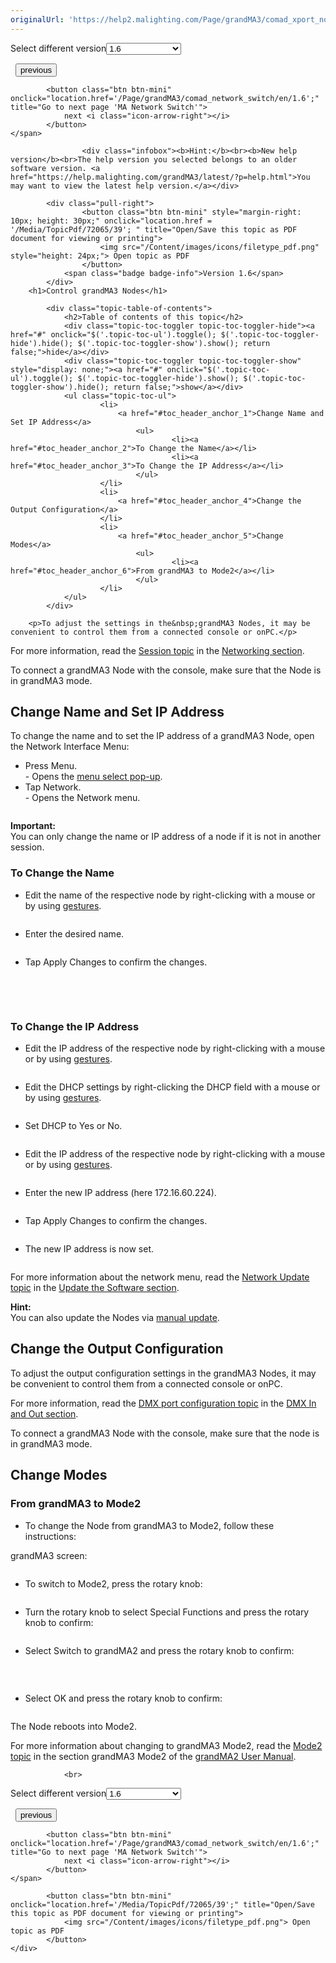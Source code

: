 ```yaml
---
originalUrl: 'https://help2.malighting.com/Page/grandMA3/comad_xport_nodes/en/1.6'
---
```


<div class="topic-navigation">

<div class="pull-right">
	<span class="pull-left">


<div class="pull-left">
<form action="/Topic/SetCurrentVersionNumber" class="form-inline" id="frmTagSelector" method="post">	<span class="form-mini">
		<div class="input-prepend"><span class="add-on">Select different version</span><select autocomplete="off" id="versionNumberId" name="versionNumberId" onchange="$(this).closest('#frmTagSelector').submit();" style="width: 120px;"><option value="">- latest -</option>
<option value="10">1.0</option>
<option value="32">1.1</option>
<option value="35">1.2</option>
<option value="36">1.3</option>
<option value="37">1.4</option>
<option value="38">1.5</option>
<option selected="selected" value="39">1.6</option>
<option value="40">1.7</option>
<option value="42">1.8</option>
<option value="43">1.9</option>
<option value="44">2.0</option>
</select></div>
		<input data-val="true" data-val-number="The field Int32 must be a number." data-val-required="The Int32 field is required." id="ProductId" name="ProductId" type="hidden" value="16">
		<input id="CurrentGuid" name="CurrentGuid" type="hidden" value="9bbe4bbf-e34e-4a23-8ccf-7bff55e660cf">
	</span>
</form></div>&nbsp;	</span>
	<span class="pull-right" style="white-space: nowrap;">
			<button class="btn btn-mini" onclick="location.href='/Page/grandMA3/control_other_ma_devices/en/1.6'; " title="Go to previous page 'Control other MA Devices'">
				<i class="icon-arrow-left"></i> previous
			</button>

			<button class="btn btn-mini" onclick="location.href='/Page/grandMA3/comad_network_switch/en/1.6';" title="Go to next page 'MA Network Switch'">
				next <i class="icon-arrow-right"></i> 
			</button>
	</span>
</div>
<div class="clear-fix" style="margin-bottom: 10px"></div>
</div>

					<div class="infobox"><b>Hint:</b><br><b>New help version</b><br>The help version you selected belongs to an older software version. <a href="https://help.malighting.com/grandMA3/latest/?p=help.html">You may want to view the latest help version.</a></div>

			<div class="pull-right">
					<button class="btn btn-mini" style="margin-right: 10px; height: 30px;" onclick="location.href = '/Media/TopicPdf/72065/39'; " title="Open/Save this topic as PDF document for viewing or printing">
						<img src="/Content/images/icons/filetype_pdf.png" style="height: 24px;"> Open topic as PDF
					</button>
				<span class="badge badge-info">Version 1.6</span>
			</div>
		<h1>Control grandMA3 Nodes</h1>

			<div class="topic-table-of-contents">
				<h2>Table of contents of this topic</h2>
				<div class="topic-toc-toggler topic-toc-toggler-hide"><a href="#" onclick="$('.topic-toc-ul').toggle(); $('.topic-toc-toggler-hide').hide(); $('.topic-toc-toggler-show').show(); return false;">hide</a></div>
				<div class="topic-toc-toggler topic-toc-toggler-show" style="display: none;"><a href="#" onclick="$('.topic-toc-ul').toggle(); $('.topic-toc-toggler-hide').show(); $('.topic-toc-toggler-show').hide(); return false;">show</a></div>
				<ul class="topic-toc-ul">
						<li>
							<a href="#toc_header_anchor_1">Change Name and Set IP Address</a>
								<ul>
										<li><a href="#toc_header_anchor_2">To Change the Name</a></li>
										<li><a href="#toc_header_anchor_3">To Change the IP Address</a></li>
								</ul>
						</li>
						<li>
							<a href="#toc_header_anchor_4">Change the Output Configuration</a>
						</li>
						<li>
							<a href="#toc_header_anchor_5">Change Modes</a>
								<ul>
										<li><a href="#toc_header_anchor_6">From grandMA3 to Mode2</a></li>
								</ul>
						</li>
				</ul>
			</div>

		<p>To adjust the settings in the&nbsp;grandMA3 Nodes, it may be convenient to control them from a connected console or onPC.</p>

<p>For more information, read the <a href="/Topic/b7240dfb-1554-4567-89dc-b8ba3cafc979" target="_blank">Session topic</a> in the <a href="/Topic/81617a99-62a5-4a13-aabc-6935efdd8f29" target="_blank">Networking section</a>.</p>

<p>To connect a&nbsp;grandMA3 Node with the console, make sure that the Node is in grandMA3 mode.</p>

<a name="toc_header_anchor_1" id="toc_header_anchor_1" class="topic-toc-item"></a><h2>Change Name and Set IP Address</h2>

<p>To change the name and to set the IP address of a grandMA3 Node, open the Network Interface Menu:</p>

<ul>
	<li>Press&nbsp;<span class="hardkey">Menu</span>.<br>
	- Opens the&nbsp;<a href="/Topic/e37fa9b3-56b9-48c8-90d8-a9631a812871">menu select pop-up</a>.</li>
	<li>Tap&nbsp;<span class="softkey">Network</span>.<br>
	- Opens the Network menu.</li>
</ul>

<p><img alt="" src="/Media/Image/img_network_menu01_v1-2.png"></p>

<div class="important"><strong>Important:</strong><br>
You can only change the name or IP address of a node if it is not in another session.</div>

<a name="toc_header_anchor_2" id="toc_header_anchor_2" class="topic-toc-item"></a><h3>To Change the Name</h3>

<ul>
	<li>Edit the&nbsp;name of the respective node by right-clicking with a mouse or by using <a href="/Topic/b210b703-76f3-4501-a574-49fed5253a0d">gestures</a>.</li>
</ul>

<p><img alt="" src="/Media/Image/img_network_menu02_v1-2_1.png"></p>

<ul>
	<li>Enter the desired name.</li>
</ul>

<p><img alt="" src="/Media/Image/img_network_menu03_v1-2_1.png"></p>

<ul>
	<li>Tap <span class="softkey">Apply Changes</span> to confirm the changes.</li>
</ul>

<p><img alt="" src="/Media/Image/img_network_menu04_v1-2.png"></p>

<p><br>
&nbsp;</p>

<a name="toc_header_anchor_3" id="toc_header_anchor_3" class="topic-toc-item"></a><h3>To Change the IP Address</h3>

<ul>
	<li>Edit the IP address of the respective node by right-clicking with a mouse or by using <a href="/Topic/b210b703-76f3-4501-a574-49fed5253a0d" target="_blank">gestures</a>.</li>
</ul>

<p><img alt="" src="/Media/Image/img_network_menu05_v1-2.png"></p>

<ul>
	<li>Edit the DHCP settings by right-clicking the DHCP field with a mouse or by using <a href="/Topic/b210b703-76f3-4501-a574-49fed5253a0d" target="_blank">gestures</a>.</li>
</ul>

<p><img alt="" src="/Media/Image/img_network_menu06_v1-2.png"></p>

<ul>
	<li>Set DHCP to Yes or No.</li>
</ul>

<p><img alt="" src="/Media/Image/img_network_menu07_v1-2.png"></p>

<ul>
	<li>Edit the IP address of the respective node by right-clicking with a mouse or by using <a href="/Topic/b210b703-76f3-4501-a574-49fed5253a0d" target="_blank">gestures</a>.</li>
</ul>

<p><img alt="" src="/Media/Image/img_network_menu08_v1-2.png"></p>

<ul>
	<li>Enter the new IP address (here 172.16.60.224).</li>
</ul>

<p><img alt="" src="/Media/Image/img_network_menu09_v1-2.png"></p>

<ul>
	<li>Tap <span class="softkey">Apply Changes</span> to confirm the changes.</li>
</ul>

<p><img alt="" src="/Media/Image/img_network_menu10_v1-2.png"></p>

<ul>
	<li>The new IP address is now set.</li>
</ul>

<p><img alt="" src="/Media/Image/img_network_menu11_v1-2.png"></p>

<p>For more information about the network menu, read the <a href="/Topic/35814174-6e47-47c5-a68b-4c093a6f9cae" target="_blank">Network Update topic</a> in the <a href="/Topic/82ccae12-1b1a-4928-90b2-9c79ca54d666" target="_blank">Update the Software section</a>.</p>

<div class="tip"><strong>Hint:</strong><br>
You can also update the Nodes via <a href="/Topic/efcfe19c-2c7e-43e9-a650-7ed6796fcff4" target="_blank">manual update</a>.</div>

<a name="toc_header_anchor_4" id="toc_header_anchor_4" class="topic-toc-item"></a><h2>Change the Output Configuration</h2>

<p>To adjust the output configuration settings in the&nbsp;grandMA3 Nodes, it may be convenient to control them from a connected console or onPC.</p>

<p>For more information, read the <a href="/Topic/57069f60-4141-4c2c-9684-f00f006a3947">DMX port configuration topic</a> in the&nbsp;<a href="/Topic/adf01052-c08e-4695-a98b-a4d69d73e5c0">DMX In and Out section</a>.</p>

<p>To connect a&nbsp;grandMA3 Node with the console, make sure that the node is in grandMA3 mode.</p>

<a name="toc_header_anchor_5" id="toc_header_anchor_5" class="topic-toc-item"></a><h2>Change Modes</h2>

<a name="toc_header_anchor_6" id="toc_header_anchor_6" class="topic-toc-item"></a><h3>From grandMA3 to Mode2</h3>

<ul>
	<li>To change the Node from grandMA3 to Mode2, follow these instructions:</li>
</ul>

<p>grandMA3 screen:</p>

<p><img alt="" src="/Media/Image/img_switch_mode_overview_v1-5.png"></p>

<ul>
	<li>To switch to Mode2, press the rotary knob:</li>
</ul>

<p><img alt="" src="/Media/Image/img_switch_mode_menu_v1-5.png"></p>

<ul>
	<li>Turn the rotary knob to select <span class="softkey">Special Functions</span> and press the rotary knob to confirm:</li>
</ul>

<p><img alt="" src="/Media/Image/img_switch_mode_special_funct_v1-5.png"></p>

<ul>
	<li>Select <span class="softkey">Switch to grandMA2</span> and press the rotary knob to confirm:</li>
</ul>

<p><img alt="" src="/Media/Image/img_switch_mode_reboot_v1-5.png"></p>

<p>&nbsp;</p>

<div style="page-break-after: always" class="ck_pagebreak"><span style="display:none">&nbsp;</span></div>

<ul>
	<li>Select <span class="softkey">OK</span> and press the rotary knob to confirm:</li>
</ul>

<p><img alt="" src="/Media/Image/img_switch_mode_confirmation_v1-5.png"></p>

<p>The Node reboots into Mode2.</p>

<p>For more information about changing to grandMA3 Mode2, read the <a href="/Page/grandMA2/mode2_introduction/en" target="_blank">Mode2 topic</a> in the section&nbsp;grandMA3 Mode2 of the <a href="/Page/grandMA2/grandma2/en" target="_blank">grandMA2 User Manual</a>.</p>


				<br>
<div class="topic-navigation">

<div class="pull-right">
	<span class="pull-left">


<div class="pull-left">
<form action="/Topic/SetCurrentVersionNumber" class="form-inline" id="frmTagSelector" method="post">	<span class="form-mini">
		<div class="input-prepend"><span class="add-on">Select different version</span><select autocomplete="off" id="versionNumberId" name="versionNumberId" onchange="$(this).closest('#frmTagSelector').submit();" style="width: 120px;"><option value="">- latest -</option>
<option value="10">1.0</option>
<option value="32">1.1</option>
<option value="35">1.2</option>
<option value="36">1.3</option>
<option value="37">1.4</option>
<option value="38">1.5</option>
<option selected="selected" value="39">1.6</option>
<option value="40">1.7</option>
<option value="42">1.8</option>
<option value="43">1.9</option>
<option value="44">2.0</option>
</select></div>
		<input data-val="true" data-val-number="The field Int32 must be a number." data-val-required="The Int32 field is required." id="ProductId" name="ProductId" type="hidden" value="16">
		<input id="CurrentGuid" name="CurrentGuid" type="hidden" value="9bbe4bbf-e34e-4a23-8ccf-7bff55e660cf">
	</span>
</form></div>&nbsp;	</span>
	<span class="pull-right" style="white-space: nowrap;">
			<button class="btn btn-mini" onclick="location.href='/Page/grandMA3/control_other_ma_devices/en/1.6'; " title="Go to previous page 'Control other MA Devices'">
				<i class="icon-arrow-left"></i> previous
			</button>

			<button class="btn btn-mini" onclick="location.href='/Page/grandMA3/comad_network_switch/en/1.6';" title="Go to next page 'MA Network Switch'">
				next <i class="icon-arrow-right"></i> 
			</button>
	</span>
</div>
	<div class="clear-fix"></div>
	<div class="pull-right">
	
			<button class="btn btn-mini" onclick="location.href='/Media/TopicPdf/72065/39';" title="Open/Save this topic as PDF document for viewing or printing">
				<img src="/Content/images/icons/filetype_pdf.png"> Open topic as PDF
			</button>
	</div>
<div class="clear-fix" style="margin-bottom: 10px"></div>
</div>

	
